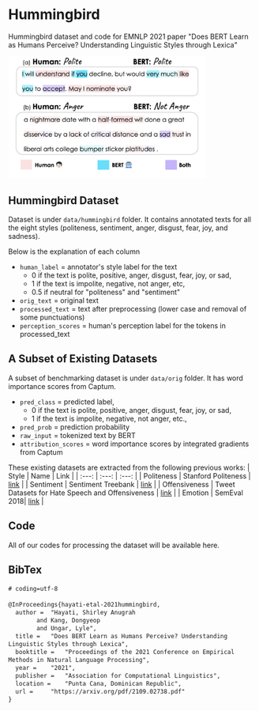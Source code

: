 # Hummingbird
Hummingbird dataset and code for EMNLP 2021 paper "Does BERT Learn as Humans Perceive? Understanding Linguistic Styles through Lexica"


<img src="human_vs_bert.png" width="400">

## Hummingbird Dataset
Dataset is under ``data/hummingbird`` folder. It contains annotated texts for all the eight styles (politeness, sentiment, anger, disgust, fear, joy, and sadness).

Below is the explanation of each column
* ``human_label``	= annotator's style label for the text
  * 0 if the text is polite, positive, anger, disgust, fear, joy, or sad, 
  * 1 if the text is impolite, negative, not anger, etc, 
  * 0.5 if neutral for "politeness" and "sentiment"
* ``orig_text``	= original text
* ``processed_text`` = text after preprocessing (lower case and removal of some punctuations)
* ``perception_scores``	= human's perception label for the tokens in processed_text

## A Subset of Existing Datasets
A subset of benchmarking dataset is under `data/orig` folder. It has word importance scores from Captum. 
* ``pred_class`` = predicted label, 
  * 0 if the text is polite, positive, anger, disgust, fear, joy, or sad, 
  * 1 if the text is impolite, negative, not anger, etc.,
* ``pred_prob``	= prediction probability
* ``raw_input``	= tokenized text by BERT
* ``attribution_scores`` = word importance scores by integrated gradients from Captum

These existing datasets are extracted from the following previous works:
| Style | Name | Link |
| :---: | :---: | :---: |
| Politeness | Stanford Politeness | [link](https://www.cs.cornell.edu/~cristian/Politeness.html) |
| Sentiment  |  Sentiment Treebank | [link](https://nlp.stanford.edu/sentiment/treebank.html) |
| Offensiveness |  Tweet Datasets for Hate Speech and Offensiveness | [link](https://github.com/t-davidson/hate-speech-and-offensive-language) |
|  Emotion |  SemEval 2018| [link](https://competitions.codalab.org/competitions/17751#learn_the_details-datasets) |

## Code
All of our codes for processing the dataset will be available here. 

## BibTex
```
# coding=utf-8

@InProceedings{hayati-etal-2021hummingbird,
  author = 	"Hayati, Shirley Anugrah
		and Kang, Dongyeop
		and Ungar, Lyle",
  title = 	"Does BERT Learn as Humans Perceive? Understanding Linguistic Styles through Lexica",
  booktitle = 	"Proceedings of the 2021 Conference on Empirical Methods in Natural Language Processing",
  year = 	"2021",
  publisher = 	"Association for Computational Linguistics",
  location = 	"Punta Cana, Dominican Republic",
  url = 	"https://arxiv.org/pdf/2109.02738.pdf"
}
```

